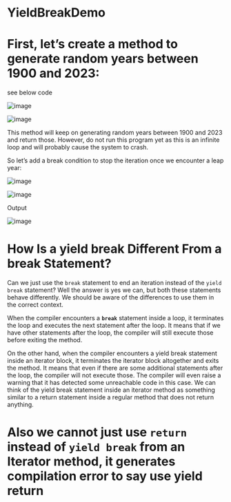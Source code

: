 # YieldBreakDemo

# First, let’s create a method to generate random years between 1900 and 2023:

see below code

![image](https://user-images.githubusercontent.com/32676744/224356641-29aa0dc1-cefc-43a1-a1e8-6fb3dc4aadbb.png)

![image](https://user-images.githubusercontent.com/32676744/224356726-dab2021a-6c83-4fe5-837d-6c8a27947bc3.png)


This method will keep on generating random years between 1900 and 2023 and return those. However, do not run this program yet as this is an infinite loop and will probably cause the system to crash.

So let’s add a break condition to stop the iteration once we encounter a leap year: 

![image](https://user-images.githubusercontent.com/32676744/224357467-07f4edc8-e87c-4c1e-a42e-ce66ec69a806.png)

![image](https://user-images.githubusercontent.com/32676744/224357734-4d74fae3-8de5-4997-8454-47ab9a9af75f.png)


Output

![image](https://user-images.githubusercontent.com/32676744/224357538-8578a2c7-1e57-4b07-8e90-91b01d43bf9e.png)


# How Is a yield break Different From a break Statement?

Can we just use the `break` statement to end an iteration instead of the `yield break` statement? Well the answer is yes we can, but both these statements behave differently. We should be aware of the differences to use them in the correct context.

When the compiler encounters a **`break`** statement inside a loop, it terminates the loop and executes the next statement after the loop. It means that if we have other statements after the loop, the compiler will still execute those before exiting the method.

On the other hand, when the compiler encounters a yield break statement inside an iterator block, it terminates the iterator block altogether and exits the method. It means that even if there are some additional statements after the loop, the compiler will not execute those. The compiler will even raise a warning that it has detected some unreachable code in this case.  We can think of the yield break statement inside an iterator method as something similar to a return statement inside a regular method that does not return anything.

# Also we cannot just use `return` instead of `yield break` from an Iterator method, it generates compilation error to say use yield return 
